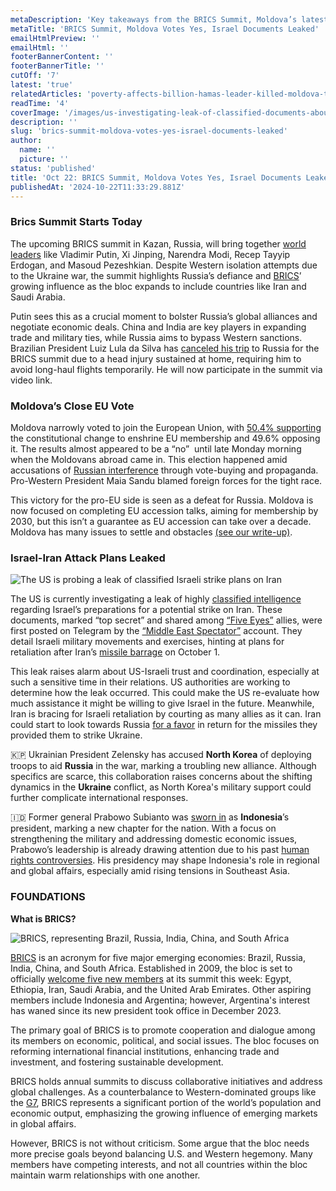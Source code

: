 ```yaml
---
metaDescription: 'Key takeaways from the BRICS Summit, Moldova’s latest geopolitical decision, and the implications of leaked Israeli documents.'
metaTitle: 'BRICS Summit, Moldova Votes Yes, Israel Documents Leaked'
emailHtmlPreview: ''
emailHtml: ''
footerBannerContent: ''
footerBannerTitle: ''
cutOff: '7'
latest: 'true'
relatedArticles: 'poverty-affects-billion-hamas-leader-killed-moldova-to-eu'
readTime: '4'
coverImage: '/images/us-investigating-leak-of-classified-documents-about-israels-plans-to-attack-iran-U5Nz.webp'
description: ''
slug: 'brics-summit-moldova-votes-yes-israel-documents-leaked'
author:
  name: ''
  picture: ''
status: 'published'
title: 'Oct 22: BRICS Summit, Moldova Votes Yes, Israel Documents Leaked'
publishedAt: '2024-10-22T11:33:29.881Z'
---
```


### Brics Summit Starts Today

The upcoming BRICS summit in Kazan, Russia, will bring together [world leaders](https://www.euronews.com/2024/10/21/putin-to-host-brics-summit-in-a-bid-to-advance-russias-own-interests) like Vladimir Putin, Xi Jinping, Narendra Modi, Recep Tayyip Erdogan, and Masoud Pezeshkian. Despite Western isolation attempts due to the Ukraine war, the summit highlights Russia’s defiance and [BRICS](https://www.bbc.com/news/world-66525474)’ growing influence as the bloc expands to include countries like Iran and Saudi Arabia.

Putin sees this as a crucial moment to bolster Russia’s global alliances and negotiate economic deals. China and India are key players in expanding trade and military ties, while Russia aims to bypass Western sanctions. Brazilian President Luiz Lula da Silva has [canceled his trip](https://www.bbc.com/news/articles/c89l45zeq2eo) to Russia for the BRICS summit due to a head injury sustained at home, requiring him to avoid long-haul flights temporarily. He will now participate in the summit via video link.

### Moldova’s Close EU Vote

Moldova narrowly voted to join the European Union, with [50.4% supporting](https://www.dw.com/en/moldova-narrowly-votes-yes-to-eu-membership/a-70544401) the constitutional change to enshrine EU membership and 49.6% opposing it. The results almost appeared to be a “no”  until late Monday morning when the Moldovans abroad came in. This election happened amid accusations of [Russian interference](https://www.dw.com/en/moldovas-eu-referendum-beset-by-alleged-russian-meddling/a-70527782) through vote-buying and propaganda. Pro-Western President Maia Sandu blamed foreign forces for the tight race.

This victory for the pro-EU side is seen as a defeat for Russia. Moldova is now focused on completing EU accession talks, aiming for membership by 2030, but this isn’t a guarantee as EU accession can take over a decade. Moldova has many issues to settle and obstacles [(see our write-up)](https://www.geopolitics.world/archives/poverty-affects-billion-hamas-leader-killed-moldova-to-eu).

### Israel-Iran Attack Plans Leaked

![The US is probing a leak of classified Israeli strike plans on Iran](/images/us-investigating-leak-of-classified-documents-about-israels-plans-to-attack-iran-cyNj.webp)

The US is currently investigating a leak of highly [classified intelligence](https://edition.cnn.com/2024/10/19/politics/us-israel-iran-intelligence-documents/index.html) regarding Israel’s preparations for a potential strike on Iran. These documents, marked “top secret” and shared among [“Five Eyes”](https://privacyinternational.org/learn/five-eyes) allies, were first posted on Telegram by the [“Middle East Spectator”](https://t.me/s/Middle_East_Spectator) account. They detail Israeli military movements and exercises, hinting at plans for retaliation after Iran’s [missile barrage](https://edition.cnn.com/2024/10/01/politics/iran-missile-attack-israel/index.html) on October 1.

This leak raises alarm about US-Israeli trust and coordination, especially at such a sensitive time in their relations. US authorities are working to determine how the leak occurred. This could make the US re-evaluate how much assistance it might be willing to give Israel in the future. Meanwhile, Iran is bracing for Israeli retaliation by courting as many allies as it can. Iran could start to look towards Russia [for a favor](https://www.cnbc.com/2024/10/21/iran-aided-russia-against-ukraine-now-it-needs-to-call-in-the-favor.html) in return for the missiles they provided them to strike Ukraine.

🇰🇵 Ukrainian President Zelensky has accused **North Korea** of deploying troops to aid **Russia** in the war, marking a troubling new alliance. Although specifics are scarce, this collaboration raises concerns about the shifting dynamics in the **Ukraine** conflict, as North Korea's military support could further complicate international responses.

🇮🇩 Former general Prabowo Subianto was [sworn in](https://apnews.com/article/indonesia-new-president-prabowo-subianto-sworn-44f1cb606ab8aa825b20b7f154ba9721) as **Indonesia**’s president, marking a new chapter for the nation. With a focus on strengthening the military and addressing domestic economic issues, Prabowo’s leadership is already drawing attention due to his past [human rights controversies](https://www.bbc.com/news/world-asia-68028295). His presidency may shape Indonesia's role in regional and global affairs, especially amid rising tensions in Southeast Asia.

### FOUNDATIONS

**What is BRICS?**

![BRICS, representing Brazil, Russia, India, China, and South Africa](/images/what-is-brics-A1Mj.webp)

[BRICS](https://infobrics.org/page/history-of-brics/) is an acronym for five major emerging economies: Brazil, Russia, India, China, and South Africa. Established in 2009, the bloc is set to officially [welcome five new members](https://www.bbc.com/news/world-66525474) at its summit this week: Egypt, Ethiopia, Iran, Saudi Arabia, and the United Arab Emirates. Other aspiring members include Indonesia and Argentina; however, Argentina's interest has waned since its new president took office in December 2023.

The primary goal of BRICS is to promote cooperation and dialogue among its members on economic, political, and social issues. The bloc focuses on reforming international financial institutions, enhancing trade and investment, and fostering sustainable development.

BRICS holds annual summits to discuss collaborative initiatives and address global challenges. As a counterbalance to Western-dominated groups like the [G7](https://www.cfr.org/backgrounder/what-does-g7-do), BRICS represents a significant portion of the world’s population and economic output, emphasizing the growing influence of emerging markets in global affairs.

However, BRICS is not without criticism. Some argue that the bloc needs more precise goals beyond balancing U.S. and Western hegemony. Many members have competing interests, and not all countries within the bloc maintain warm relationships with one another.